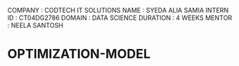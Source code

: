 
COMPANY : CODTECH IT SOLUTIONS
NAME : SYEDA ALIA SAMIA 
INTERN ID : CT04DG2786 
DOMAIN : DATA SCIENCE
DURATION : 4 WEEKS 
MENTOR : NEELA SANTOSH

# OPTIMIZATION-MODEL
